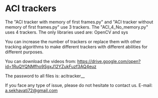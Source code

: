 # ACI trackers

The "ACI tracker with memory of first frames.py" and "ACI tracker without memory of first frames.py" use 3 trackers. 
The "ACI_4_No_memory.py" uses 4 trackers. 
The only libraries used are: OpenCV and sys

You can increase the number of trackers or replace them with other tracking algorithms to make different trackers with different abilities for different purposes.

You can download the videos from:
https://drive.google.com/open?id=1RuQYQNMfho9SgxJ12YZukFuzf3AQ4euz

The password to all files is: acitracker__

If you face any type of issue, please do not hesitate to contact us.
E-mail: a.sekhavati72@gmail.com
